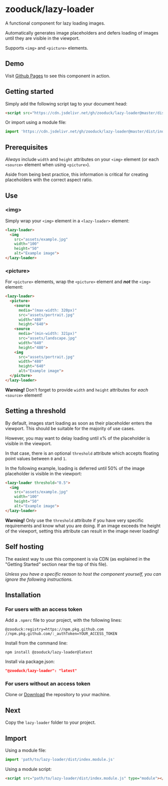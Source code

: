 # zooduck/lazy-loader

A functional component for lazy loading images.

Automatically generates image placeholders and defers loading of images until they are visible in the viewport.

Supports `<img>` and `<picture>` elements.

## Demo

Visit [Github Pages](https://zooduck.github.io/lazy-loader/) to see this component in action.

## Getting started

Simply add the following script tag to your document head:

```html
<script src="https://cdn.jsdelivr.net/gh/zooduck/lazy-loader@master/dist/index.module.js" type="module"></script>
```

Or import using a module file:

```javascript
import 'https://cdn.jsdelivr.net/gh/zooduck/lazy-loader@master/dist/index.module.js'
```

## Prerequisites

*Always* include `width` and `height` attributes on your `<img>` element (or each `<source>` element when using `<picture>`).

Aside from being best practice, this information is critical for creating placeholders with the correct aspect ratio.

## Use

### &lt;img&gt;

Simply wrap your `<img>` element in a `<lazy-loader>` element:

```html
<lazy-loader>
  <img
    src="assets/example.jpg"
    width="100"
    height="50"
    alt="Example image">
</lazy-loader>
```

### &lt;picture&gt;

For `<picture>` elements, wrap the `<picture>` element and ***not*** the `<img>` element:

```html
<lazy-loader>
  <picture>
    <source
      media="(max-width: 320px)"
      src="assets/portrait.jpg"
      width="480"
      height="640">
    <source
      media="(min-width: 321px)"
      src="assets/landscape.jpg"
      width="640"
      height="480">
    <img
      src="assets/portrait.jpg"
      width="480"
      height="640"
      alt="Example image">
  </picture>
</lazy-loader>
```

**Warning!** Don't forget to provide `width` and `height` attributes for *each* `<source>` element!

## Setting a threshold

By default, images start loading as soon as their placeholder enters the viewport. This should be suitable for the majority of use cases.

However, you may want to delay loading until x% of the placeholder is visible in the viewport.

In that case, there is an optional `threshold` attribute which accepts floating point values between `0` and `1`.

In the following example, loading is deferred until 50% of the image placeholder is visible in the viewport:

```html
<lazy-loader threshold="0.5">
  <img
    src="assets/example.jpg"
    width="100"
    height="50"
    alt="Example image">
</lazy-loader>
```

**Warning!** Only use the `threshold` attribute if you have very specific requirements and know what you are doing. If an image exceeds the height of the viewport, setting this attribute can result in the image never loading!

## Self hosting

The easiest way to use this component is via CDN (as explained in the "Getting Started" section near the top of this file).

*Unless you have a specific reason to host the component yourself, you can ignore the following instructions.*

## Installation

### For users with an access token

Add a `.npmrc` file to your project, with the following lines:

```text
@zooduck:registry=https://npm.pkg.github.com
//npm.pkg.github.com/:_authToken=YOUR_ACCESS_TOKEN
```

Install from the command line:

```node
npm install @zooduck/lazy-loader@latest
```

Install via package.json:

```json
"@zooduck/lazy-loader": "latest"
```

### For users without an access token

Clone or [Download](https://github.com/zooduck/lazy-loader/archive/refs/heads/master.zip) the repository to your machine.

## Next

Copy the `lazy-loader` folder to your project.

## Import

Using a module file:

```javascript
import 'path/to/lazy-loader/dist/index.module.js'
```

Using a module script:

```html
<script src="path/to/lazy-loader/dist/index.module.js" type="module"></script>
```
